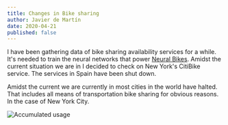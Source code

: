 ```yaml
---
title: Changes in Bike sharing
author: Javier de Martín
date: 2020-04-21
published: false
---
```


I have been gathering data of bike sharing availability services for a while. It's needed to train the neural networks that power [Neural Bikes](http://neural.bike). Amidst the current situation we are in I decided to check on New York's CitiBike service. The services in Spain have been shut down.

Amidst the current we are currently in most cities in the world have halted. That includes all means of transportation bike sharing for obvious reasons. In the case of New York City.

![Accumulated usage](https://javierdemart.in/_posts/resources/accumulated_usage_New_York.png)
